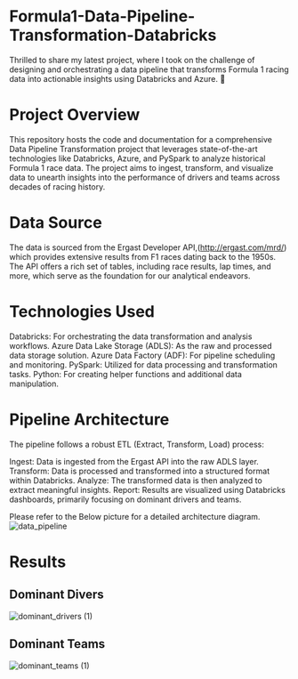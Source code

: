 # Formula1-Data-Pipeline-Transformation-Databricks
Thrilled to share my latest project, where I took on the challenge of designing and orchestrating a data pipeline that transforms Formula 1 racing data into actionable insights using Databricks and Azure. 🚀
# Project Overview
This repository hosts the code and documentation for a comprehensive Data Pipeline Transformation project that leverages state-of-the-art technologies like Databricks, Azure, and PySpark to analyze historical Formula 1 race data. The project aims to ingest, transform, and visualize data to unearth insights into the performance of drivers and teams across decades of racing history.
# Data Source
The data is sourced from the Ergast Developer API,(http://ergast.com/mrd/) which provides extensive results from F1 races dating back to the 1950s. The API offers a rich set of tables, including race results, lap times, and more, which serve as the foundation for our analytical endeavors.
# Technologies Used
Databricks: For orchestrating the data transformation and analysis workflows.
Azure Data Lake Storage (ADLS): As the raw and processed data storage solution.
Azure Data Factory (ADF): For pipeline scheduling and monitoring.
PySpark: Utilized for data processing and transformation tasks.
Python: For creating helper functions and additional data manipulation.
# Pipeline Architecture
The pipeline follows a robust ETL (Extract, Transform, Load) process:

Ingest: Data is ingested from the Ergast API into the raw ADLS layer.
Transform: Data is processed and transformed into a structured format within Databricks.
Analyze: The transformed data is then analyzed to extract meaningful insights.
Report: Results are visualized using Databricks dashboards, primarily focusing on dominant drivers and teams.

Please refer to the Below picture for a detailed architecture diagram.
![data_pipeline](https://github.com/Revanthpotu/Formula1-Data-Pipeline-Transformation-Databricks/assets/64886845/5b2f5d18-698d-48ea-b258-45c142c0e52f)
# Results
## Dominant Divers
![dominant_drivers (1)](https://github.com/Revanthpotu/Formula1-Data-Pipeline-Transformation-Databricks/assets/64886845/3f5db3af-bdcc-4ddb-bbbe-61b1be1c219b)

## Dominant Teams
![dominant_teams (1)](https://github.com/Revanthpotu/Formula1-Data-Pipeline-Transformation-Databricks/assets/64886845/ca004cf3-7588-49a9-a6c7-d03932f2d1ae)




